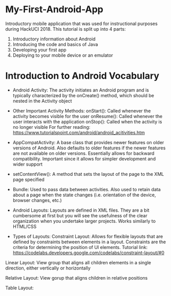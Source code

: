 # My-First-Android-App
Introductory mobile application that was used for instructional purposes during HackUCI 2018. This tutorial is split up into 4 parts:
1) Introductory information about Android
2) Introducing the code and basics of Java
3) Developing your first app
4) Deploying to your mobile device or an emulator

# Introduction to Android Vocabulary
- Android Activity: The activity initiates an Android program and is typically characterized by the onCreate() method, which should be nested in the Activity object

- Other Important Activity Methods:
onStart(): Called whenever the activity becomes visible for the user
onResume(): Called whenever the user interacts with the application
onStop(): Called when the activity is no longer visible
For further reading: https://www.tutorialspoint.com/android/android_acitivities.htm

- AppCompatActivity: A base class that provides newer features on older versions of Android. Also defaults to older features if the newer features are not available on older versions. Essentially allows for backward compatibility. Important since it allows for simpler development and wider support

- setContentView(): A method that sets the layout of the page to the XML page specified

- Bundle: Used to pass data between activities. Also used to retain data about a page when the state changes (i.e. orientation of the device, browser changes, etc.)

- Android Layouts: Layouts are defined in XML files. They are a bit cumbersome at first but you will see the usefulness of the clear organization when you undertake larger projects. Works similarly to HTML/CSS

- Types of Layouts:
Constraint Layout: Allows for flexible layouts that are defined by constraints between elements in a layout. Constraints are the criteria for determining the position of UI elements. Tutorial link: https://codelabs.developers.google.com/codelabs/constraint-layout/#0

Linear Layout: View group that aligns all children elements in a single direction, either vertically or horizontally

Relative Layout: View gorup that aligns children in relative positions

Table Layout: 
